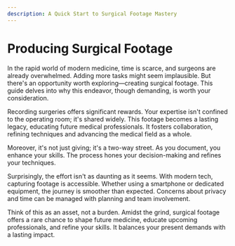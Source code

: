 ```yaml
---
description: A Quick Start to Surgical Footage Mastery
---
```


# Producing Surgical Footage

In the rapid world of modern medicine, time is scarce, and surgeons are already overwhelmed. Adding more tasks might seem implausible. But there's an opportunity worth exploring—creating surgical footage. This guide delves into why this endeavor, though demanding, is worth your consideration.

Recording surgeries offers significant rewards. Your expertise isn't confined to the operating room; it's shared widely. This footage becomes a lasting legacy, educating future medical professionals. It fosters collaboration, refining techniques and advancing the medical field as a whole.

Moreover, it's not just giving; it's a two-way street. As you document, you enhance your skills. The process hones your decision-making and refines your techniques.

Surprisingly, the effort isn't as daunting as it seems. With modern tech, capturing footage is accessible. Whether using a smartphone or dedicated equipment, the journey is smoother than expected. Concerns about privacy and time can be managed with planning and team involvement.

Think of this as an asset, not a burden. Amidst the grind, surgical footage offers a rare chance to shape future medicine, educate upcoming professionals, and refine your skills. It balances your present demands with a lasting impact.

